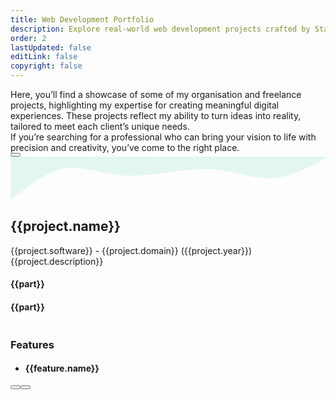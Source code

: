 ```yaml
---
title: Web Development Portfolio
description: Explore real-world web development projects crafted by Stack Seekers. From scalable SaaS apps to stunning websites, see how we build digital experiences that drive results. Freelance projects in custom web and app development, including booking platforms, dashboards, and analytics tools. Built with React, Node.js, and modern tech stacks.
order: 2
lastUpdated: false
editLink: false
copyright: false
---
```


<div class="flex flex-column gap-4 my-6 line-height-4">
  <div>
    Here, you’ll find a showcase of some of my organisation and freelance
    projects, highlighting my expertise for creating meaningful digital
    experiences. These projects reflect my ability to turn ideas into reality,
    tailored to meet each client’s unique needs.
  </div>
  <div>
    If you’re searching for a professional who can bring your vision to life
    with precision and creativity, you’ve come to the right place.
  </div>
  <div>
    <a
      href="https://cal.com/stackseekers"
      size="large"
      color="deeppink"
      class="flex justify-content-center text-center no-underline mt-4"
    >
      <Button
        label="Build Your Vision with Us!"
        icon="pi pi-calendar-clock"
        severity="primary"
        raised
        rounded
      />
    </a>
  </div>
</div>

<!-- Vertical Tabs Navigation -->
<div class="p-d-flex p-flex-column p-mr-3">
      <div class="grid my-6 gap-8">
        <div
          class="vp-feature-item col-12 shadow-1 m-0 p-0"
          v-for="(project, index) in freelance"
          :id="project.name"
        >
          <svg xmlns="http://www.w3.org/2000/svg" viewBox="0 120 1440 200">
            <path
              fill="#10b981"
              fill-opacity="0.1"
              d="M0,320L40,288C80,256,160,192,240,176C320,160,400,192,480,202.7C560,213,640,203,720,192C800,181,880,171,960,181.3C1040,192,1120,224,1200,218.7C1280,213,1360,171,1400,149.3L1440,128L1440,0L1400,0C1360,0,1280,0,1200,0C1120,0,1040,0,960,0C880,0,800,0,720,0C640,0,560,0,480,0C400,0,320,0,240,0C160,0,80,0,40,0L0,0Z"
            ></path>
          </svg>
          <div>
            <div class="px-4">
              <h2 itemprop="name" class="text-4xl font-bold p-0 m-0" :id="project.name">
                {{project.name}}
              </h2>
            </div>
            <div
              class="flex md:flex-row flex-column"
              itemscope
              itemtype="https://schema.org/SoftwareApplication"
            >
              <div class="md:col-6 col-12 line-height-3 px-4">
                <div class="text-xl mt-2" itemprop="operatingSystem">
                  {{project.software}}
                  <span class="text-sm mt-2"> - {{project.domain}}</span>
                  <a class="text-sm mt-2 font-italic no-underline"
                    >({{project.year}})</a
                  >
                </div>
                <div class="my-2 text-xl">{{project.description}}</div>
                <div class="flex grid mt-4 px-2">
                  <Tag
                    style="
                      border: 2px solid var(--border-color);
                      background: transparent;
                      color: var(--text-color);
                    "
                    v-for="part in project.stack"
                    :key="part"
                    :value="part"
                    class="m-1"
                  >
                    <div class="flex items-center gap-2 px-1">
                        <img v-if="part" :src="`https://cdn.simpleicons.org/${part}`" :alt="part" style="width: 40px;" loading="lazy" fetchpriority="high"/>
                        <h4 class="text-base p-0 m-0 hidden">{{part}}</h4>
                    </div>
                  </Tag>
                  <Tag
                    style="
                      border: 2px solid var(--border-color);
                      background: transparent;
                      color: var(--text-color);
                    "
                    v-for="part in project.otherSkills"
                    :key="part"
                    :value="part"
                    class="m-1"
                  >
                    <div class="flex items-center gap-2 px-1">
                        <h4 class="text-base p-0 m-0">{{part}}</h4>
                    </div>
                  </Tag>
                </div>
              </div>
              <div class="md:col-6 col-12">
                <link itemprop="applicationCategory" :href="project.schema" />
                <div v-if="project.images">
                  <div class="card" v-if="project.images.length != 1">
                    <Galleria
                      :value="project.images"
                      :responsiveOptions="responsiveOptions"
                      :numVisible="5"
                      :circular="true"
                      :showItemNavigators="true"
                      :showThumbnails="false"
                      :pt="{
                        prevButton: { 'aria-label': 'Previous screen of project' },
                        nextButton: { 'aria-label': 'Next screen of project' }
                      }"
                    >
                      <template #item="slotProps">
                        <img
                          :src="slotProps.item.itemImageSrc"
                          :alt="slotProps.item.alt"
                          style="width: 100%; display: block"
                          loading="eager" fetchpriority="high"
                        />
                      </template>
                    </Galleria>
                  </div>
                  <div class="card" v-else>
                    <img
                      :src="project.images[0].itemImageSrc"
                      :alt="project.images[0].alt"
                      style="width: 100%; display: block"
                      loading="eager" fetchpriority="high"
                    />
                  </div>
                </div>
              </div>
            </div>
          </div>
          <div class="flex flex-column px-4">
            <div class="flex flex-column mt-4 p-2" v-if="project.features">
              <h3 class="my-2 text-l">Features</h3>
              <ul class="my-2 text-sm" v-for="feature in project.features">
                <li><h4 class="m-0 text-sm">{{feature.name}}</h4></li>
              </ul>
            </div>
            <div
              class="flex flex-row justify-content-between align-items-center gap-2"
            >
              <a
                v-if="project.link"
                :href="project.link"
                target="_blank"
                class="w-full flex flex-row no-underline my-4"
              >
                <Button
                  label="Demo"
                  icon="pi pi-angle-double-right"
                  severity="primary"
                  raised
                  rounded
                />
              </a>
              <a
                v-if="project.codeLink"
                :href="project.codeLink"
                target="_blank"
                class="w-full flex flex-row no-underline my-4"
              >
                <Button
                  label="Repo"
                  icon="pi pi-github"
                  severity="secondary"
                  raised
                  rounded
                />
              </a>
            </div>
          </div>
        </div>
      </div>
</div>

<script setup lang="ts">
  import { ref } from "vue";

  const images = ref();
  const responsiveOptions = ref([
    {
      breakpoint: "1300px",
      numVisible: 4,
    },
    {
      breakpoint: "575px",
      numVisible: 1,
    },
  ]);
  const freelance = [
    {
      name: "SR-22 Insurance Now",
      description:
        "Need a Cheap SR-22 Insurance? Compare & save on SR22 Insurance from top providers.",
      software: "Web",
      org: "Sr22InsuranceNow",
      year: "2025",
      domain: "Digital Marketing",
      schema: "https://schema.org/BusinessApplication",
      link: "https://sr22insurancenow.com/",
      features: [
        {name:"Campaign owners need fast, dynamic, and conversion-focused websites to maximize ROI from ad campaigns.",},
        {
          name: "Dynamic Landing Pages: Generated from a flexible JSON structure for quick deployment.",
        },
        {
          name: "Click-to-Call Ads: Location-based phone numbers to boost conversions.",
        },
        {
          name: "Auto-Complete Location Input: Enhances user experience and reduces friction.",
        },
        {
          name: "WebP Image Optimization: Ensures lightning-fast load speeds.",
        },
        {
          name: "Google Analytics Integration: Tracks performance for data-driven decisions.",
        },
        {
          name: "Custom Components: Built from scratch for full flexibility and scalability.",
        },
        {
          name: "Mobile Optimization & Accessibility: Ensures seamless experiences for all users.",
        },
        {name:"Dynamic Content: JSON-driven landing pages tailored for campaigns.",},
        {name:"Performance Optimization: WebP images and lazy loading for faster pages.",},
        {name:"SEO & Analytics: Designed to convert traffic into leads while tracking every interaction.",},
      ],
      stack: ["nextdotjs/black/white", "React","Nodedotjs", "JSON/black/white", "Axios/black/white", "npm", "pm2/black/white", "digitalocean", "lighthouse", "bitbucket"],
      otherSkills: ["SEO"],
      images: [
        {
          itemImageSrc: "/img/home/projects/sr22.webp",
          alt: "SR-22 insurance Now",
        },
        {
          itemImageSrc: "/img/projects/sr22/why_need_sr22.webp",
          alt: "why need sr22 insurance Now",
        },
        {
          itemImageSrc: "/img/projects/sr22/how_to_get_sr22.webp",
          alt: "how to get sr22 insurance Now",
        },
        {
          itemImageSrc: "/img/projects/sr22/landing_page.webp",
          alt: "Landing page sr22 insurance Now",
        },
        {
          itemImageSrc: "/img/projects/sr22/states_map.webp",
          alt: "states map sr22 insurance Now",
        },
        {
          itemImageSrc: "/img/projects/sr22/sr22_city.webp",
          alt: "sr22 city list",
        },
        {
          itemImageSrc: "/img/projects/sr22/auto_complete_zip_code.webp",
          alt: "auto complete zip code sr22 insurance Now",
        },
        {
          itemImageSrc: "/img/projects/sr22/render_json.webp",
          alt: "JSON reader for sr22 insurance Now",
        },
      ],
    },
    {
      name: "Momentum Incident Management",
      description:
        "A structured process for identifying, analyzing, and resolving incidents that disrupt an organization's operations",
      stack: ["vuedotjs", "PrimeVue", "vite/black/white", "tailwindcss", "nodedotjs", "express/black/white","pnpm", "swagger","mongodb","vercel/black/white", "Eslint","Prettier","github/black/white"],
      otherSkills:["Pinia", "vee-validate"],
      software: "Web",
      org: "Momentum",
      year: "2025",
      domain: "IT Service",
      schema: "https://schema.org/BusinessApplication",
      link: "https://momentum-chi-brown.vercel.app/",
      features:[
        {name :"No More Clunky UI – Nested tables & column-based filtering (text, date, select) make incident tracking effortless.",},
        {name :"Nested CRUD for Incidents & Tasks – Create, update, and manage tasks seamlessly, with an option to add notes.",},
        {name :"Choose & Create CIs – Define and manage configuration items with ease.",},
        {name :"Automate with Swagger APIs – Ready for CI/CD pipelines, making integrations a breeze.",},
        {name :"Seamless Deployment – Frontend & backend deployed on Vercel for high performance.",},
        {name :"MongoDB Seeding – Easily set up initial data for a smooth start.",},
        {name :"Swagger Documentation – Well-documented APIs for easy collaboration and scaling.",},
        {name :"No Costly Subscriptions – A powerful alternative to expensive service management platforms",},
      ],
      images: [
        {
          itemImageSrc: "/img/home/projects/momentum_incident_management.webp",
          alt: "Incident Management",
        },
        {
          itemImageSrc: "/img/projects/momentum/swagger.webp",
          alt: "Incident Management swagger api docs",
        },
        {
          itemImageSrc: "/img/projects/momentum/expanded_incident.webp",
          alt: "Incident Management expanded incident",
        },
        {
          itemImageSrc: "/img/projects/momentum/sorting_searching.webp",
          alt: "Incident Management sorting searching",
        },{
          itemImageSrc: "/img/projects/momentum/download_incidents.webp",
          alt: "Incident Management download incidents",
        },{
          itemImageSrc: "/img/projects/momentum/incident_notes_task.webp",
          alt: "Incident Management incident notes,task",
        },
        {
          itemImageSrc: "/img/projects/momentum/edit_notes.webp",
          alt: "Incident Management edit notes",
        },
        {
          itemImageSrc: "/img/projects/momentum/view_notes.webp",
          alt: "Incident Management view notes",
        },
        {
          itemImageSrc: "/img/projects/momentum/edit_task.webp",
          alt: "Incident Management edit task",
        },
        {
          itemImageSrc: "/img/projects/momentum/edit_incident.webp",
          alt: "Incident Management edit incident",
        },
        {
          itemImageSrc: "/img/projects/momentum/login.webp",
          alt: "Incident Management Login",
        },
        {
          itemImageSrc: "/img/projects/momentum/register.webp",
          alt: "Incident Management register",
        },
      ],
    },
    {
      name: "Qatar Airways widget",
      description:
        "Book flights to destinations around the world with Qatar Airways and fly on board an award-winning airline. Enjoy special fares, collect Avios, and more.",
      stack: [
        "Javascript",
        "Vuedotjs",
        "Vite/black/white",
        "Axios/black/white",
        "Express/black/white",
        "MongoDB",
        "Git",
        "amazonec2",
        "Eslint",
        "Prettier",
        "github/black/white"
      ],
      otherSkills:["Landingi","Pinia","API integration",],
      software: "Web",
      features: [
        {
          name: "Widget for Flight Booking",
        },
        {
          name: "Widget for Flight + Hotel Booking",
        },
        {
          name: "Widget for Transfer Booking",
        },
        {
          name: "Use widget with any CMS Platform like Landingi",
        },
      ],
      org: "TUI",
      year: "2021",
      domain: "Leisure, travel, and tourism",
      schema: "https://schema.org/DeveloperApplication",
      link: "https://holidays.qatarairways.com/en-in/avios",
      images: [
        {
          itemImageSrc: "/img/projects/quatar/placeholder.webp",
          alt: "Quatar Airways",
        },
        {
          itemImageSrc: "/img/projects/quatar/qutar_airways.webp",
          alt: "Quatar Airways",
        },
        {
          itemImageSrc: "/img/projects/quatar/thumbnail.webp",
          alt: "Quatar Airways",
        },
        {
          itemImageSrc: "/img/projects/quatar/quatar.webp",
          alt: "Quatar Airways",
        },
      ],
    },
    {
      name: "Tech Create",
      description: "A landing page for tech ",
      stack: ["Vuedotjs", "PrimeVue","CSS3", "vercel/black/white", "Eslint",
        "Prettier","github/black/white"],
      software: "Web",
      org: "LV",
      year: "2025",
      domain: "IT Service",
      schema: "https://schema.org/BusinessApplication",
      link: "https://techcreate.vercel.app/",
      features:[
        {name:"Responsive Design: Seamless experience across devices.",},
        {name:"Component-Based Architecture: Efficient and scalable codebase.",},
        {name:"Modern UI/UX: Clean aesthetics with intuitive navigation",},
      ],
      images: [
        {
          itemImageSrc: "/img/home/projects/tech_create.webp",
          alt: "landing page for tech",
        },
      ],
    },
    {
      name: "Recipes",
      description: "Recipes: Social Network",
      stack: [
        "Javascript",
        "Vuedotjs",
        "quasar/black/white",
        "Vite",
        "Axios",
        "Express/black/white",
        "MongoDB",
        "Git",
        "amazonec2",
        "Eslint",
        "Prettier",
      ],
      otherSkills:["Pinia","API integration",],
      software: "Web",
      features: [
        {
          name: "Authentication with Incognigo pool",
        },
        {
          name: "Create and Share recipes with friends",
        },
        {
          name: "Search recipes",
        },
        {
          name: "List and share your recipes direction or ingradients",
        },
        {
          name: "Rate and review for recipe",
        },
      ],
      org: "Momentum",
      year: "2020",
      domain: "Food Blogging",
      schema: "https://schema.org/DeveloperApplication",
      link: "http://recipes-client.s3-website.ap-south-1.amazonaws.com/",
      codeLink: "https://github.com/heartstchr/recipe",
      images: [
        {
          itemImageSrc: "/img/home/projects/Recipe.webp",
          alt: "Recipes - Login page | Recipes",
        },
        {
          itemImageSrc: "/img/projects/recipe/login.webp",
          alt: "Recipes - Login page | Recipes",
        },
        {
          itemImageSrc: "/img/projects/recipe/register.webp",
          alt: "Recipes - Register page | Recipes",
        },
        {
          itemImageSrc: "/img/projects/recipe/home.webp",
          alt: "Recipes - Home page | Recipes",
        },
        {
          itemImageSrc: "/img/projects/recipe/direction.webp",
          alt: "Recipes - Directions page | Recipes",
        },
        {
          itemImageSrc: "/img/projects/recipe/ingredients.webp",
          alt: "Recipes - Ingredients page | Recipes",
        },
        {
          itemImageSrc: "/img/projects/recipe/addrecipe.webp",
          alt: "Recipes - Add Recipe page | Recipes",
        },
        {
          itemImageSrc: "/img/projects/recipe/search.webp",
          alt: "Recipes - Search page | Recipes",
        },
        {
          itemImageSrc: "/img/projects/recipe/share.webp",
          alt: "Recipes - Share screen | Recipes",
        },
      ],
    },
    {
      name: "Tv Maze",
      description: "TVmaze: Add TV information to your website or app.",
      stack: [
        "Javascript",
        "Vuedotjs",
        "Quasar/black/white",
        "Axios",
        "Git",
        "amazonec2",
        "Eslint",
        "Prettier",
      ],
      otherSkills:[ "Vuex","API integration",],
      software: "Web",
      features: [
        {
          name: "Popular Tv shows sorted based on rating",
        },
        {
          name: "Tv shows based on genre",
        },
        {
          name: "Search Tv shows",
        },
        {
          name: "Details Tv shows",
        },
        {
          name: "Episodes, cast and crew of a Tv shows",
        },
      ],
      org: "Freelance",
      year: "2020",
      domain: "Entertainment",
      schema: "https://schema.org/DeveloperApplication",
      link: "https://heartstchr.github.io/tvmaze/",
      codeLink: "https://github.com/heartstchr/tvshows",
      images: [
        {
          itemImageSrc: "/img/home/projects/tvmaze.webp",
          alt: "TVmaze - Home page. | Tv maze",
        },
        {
          itemImageSrc: "/img/projects/tvmaze/home.webp",
          alt: "TVmaze - Home page. | Tv maze",
        },
        {
          itemImageSrc: "/img/projects/tvmaze/search.webp",
          alt: "TVmaze - . Search page| Tv maze",
        },
        {
          itemImageSrc: "/img/projects/tvmaze/episodes.webp",
          alt: "TVmaze - Episodes tab. | Tv maze",
        },
        {
          itemImageSrc: "/img/projects/tvmaze/cast.webp",
          alt: "TVmaze - Cast tab. | Tv maze",
        },
        {
          itemImageSrc: "/img/projects/tvmaze/genres.webp",
          alt: "TVmaze - Genres. | Tv maze",
        },
      ],
    },
    {
      name: "Trokka Attraction",
      description: "Book Attractions and Tours for Your Next Holiday",
      stack: [
        "Javascript",
        "VuedotJs",
        "Axios/black/white",
        "Express/black/white",
        "MongoDB",
        "Git",
        "amazonEC2",
        "Eslint","Prettier","github/black/white"
      ],
      otherSkills:["Vuex","API integration",],
      software: "Web",
      features: [
        {
          name: "Show Tours and Attraction of Malaysia",
        },
        {
          name: "Popular activities based on rating and demand",
        },
        {
          name: "Activities and details based on location",
        },
        {
          name: "Book and share attractions with other people",
        },
        {
          name: "Discount system based on promo code",
        },
        {
          name: "Payment system using Boost wallet and other payment methods",
        },
        {
          name: "Custom CMS backend system to add, update, and delete tours and attractions",
        },
      ],
      org: "Catch That Bus",
      year: "2019",
      domain: "Leisure, travel, and tourism",
      schema: "https://schema.org/DeveloperApplication",
      link: "https://m.trokka.com/attraction",
      images: [
        {
          itemImageSrc: "/img/projects/trokka.webp",
          alt: "Trokka.com | Book Attractions and Tours for Your Next Holiday",
        },
      ],
    },
    {
      name: "Catch That Bus",
      description: "Book Malaysia and Singapore bus tickets online.",
      stack: [
        "Javascript",
        "VuedotJs",
        "Axios/black/white",
        "Express/black/white",
        "MongoDB",
        "Git",
        "amazonec2",
        "Eslint","Prettier","github/black/white"
      ],
      otherSkills:["Vuex","API integration","Cordova",],
      software: "Web / IOS APP",
      features: [
        {
          name: "Search for a bus by choosing from the destination and to the destination in Malaysia for dates.",
        },
        {
          name: "Sort and filter on available buses",
        },
        {
          name: "Seat visualization of a bus",
        },
        {
          name: "Booking system to handle concurrent requests",
        },
        {
          name: "Discount system based on coupon code",
        },
        {
          name: "Insurance integration for travellers",
        },
        {
          name: "Payment system using wallets and cards",
        },
        {
          name: "Webview for Boost wallet",
        },
        {
          name: "Multiple language support",
        },
        {
          name: "Multiple Currency support",
        },
        {
          name: "Bus Booked history",
        },
        {
          name: "Bus onboarding system for admin and bus operator",
        },
      ],
      org: "Catch That Bus",
      year: "2019",
      domain: "Leisure, travel, and tourism",
      schema: "https://schema.org/DeveloperApplication",
      // link: "https://m.catchthatbus.com",
      iosLink: "https://apps.apple.com/my/app/catchthatbus/id1025824078",
      images: [
        {
          itemImageSrc: "/img/projects/catchthatbus.webp",
          alt: "Book Malaysia and Singapore bus tickets online. | CatchThatBus",
        },
        {
          itemImageSrc:
            "https://is1-ssl.mzstatic.com/image/thumb/Purple113/v4/ad/b9/3b/adb93b8f-08b6-ac23-8f9e-906f7b2529c2/pr_source.png/230x0w.png",
          alt: "IOS app for booking Malaysia and Singapore bus tickets online | CatchThatBus",
        },
      ],
    },
    {
      name: "Partner Dashboard Upstox",
      description: "Open a sub-broker account with Upstox.",
      stack: ["Angular/black/white", "MongoDB", "mysql", "loopback", "npm", "Eslint","Prettier","github/black/white"],
      otherSkills:[],
      software: "Web",
      features: [
        {
          name: "Refer and earn program",
        },
        {
          name: "Track lead referred",
        },
        {
          name: "Ambassador program",
        },
        {
          name: "Royalty program",
        },
        {
          name: "Track customer referred",
        },
        {
          name: "Dashboard to show earnings based on the program",
        },
        {
          name: "Search by name and UCC",
        },
        {
          name: "Earning report based on the customer trade",
        },
      ],
      org: "Upstox",
      year: "2018",
      domain: "Fintech",
      schema: "https://schema.org/BusinessApplication",
      link: "https://upstox.com/sub-broker/",
      images: [
        {
          itemImageSrc: "/img/projects/partnerUpstox/partnerUpstox.webp",
          alt: "Open a sub-broker account with Upstox.",
        },
        {
          itemImageSrc: "/img/projects/partnerUpstox/dashboard.webp",
          alt: "Open a sub-broker account with Upstox.",
        },
        {
          itemImageSrc: "/img/projects/partnerUpstox/leads.webp",
          alt: "Open a sub-broker account with Upstox.",
        },
        {
          itemImageSrc: "/img/projects/partnerUpstox/customer.webp",
          alt: "Open a sub-broker account with Upstox.",
        },
        {
          itemImageSrc: "/img/projects/partnerUpstox/earning.webp",
          alt: "Open a sub-broker account with Upstox.",
        },
      ],
    },
    {
      name: "Open Demat Account for Upstox",
      description:
        "Open a Demat Account Online: Demat Account Opening at Upstox",
      stack: ["Angular/black/white", "MongoDB", "mysql", "loopback", "npm", "Eslint","Prettier","github/black/white"],
      otherSkills:[],
      software: "Web",
      features: [
        {
          name: "Open a Demat account with document upload.",
        },
        {
          name: "PAN, Aadhar, IPV, and cancelled check verification",
        },
        {
          name: "Lead to CRM system",
        },
        {
          name: "Scrutiny of lead",
        },
        {
          name: "Upload details to NSE, BSE, and MCX",
        },
        {
          name: "Report based on the flow of lead",
        },
      ],
      org: "Upstox",
      year: "2017",
      domain: "Fintech",
      schema: "https://schema.org/BusinessApplication",
      link: "https://upstox.com/open-demat-account/",
      images: [
        {
          itemImageSrc: "/img/projects/openDemat.webp",
          alt: "Open a Demat Account Online: Demat Account Opening at Upstox",
        },
      ],
    },
    {
      name: "Call Matrix",
      description: "Call Intelligence, Marketing, and Analytics Platform",
      stack: ["Angular/black/white","Nodedotjs","d3", "MongoDB", "MySQL", "Express/black/white","googleads","googlesheets", "twilio","DigitalOcean"],
      otherSkills:[""],
      software: "Web",
      features: [
        {
          name: "Create a campaign for the call",
        },
        {
          name: "Create a bundle of campaigns for the call",
        },
        {
          name: "Buy local & toll-free numbers",
        },
        {
          name: "Call Recording and Off-Hour Call Handling",
        },
        {
          name: "Funnel to redirect the call based on the multi-level IVR",
        },
        {
          name: "Report of bundle, CDR, and offer based on hour, week, and geolocation",
        },
        {
          name: "Dashboard to get a birds-eye view",
        },
        {
          name: "Google AdWords API integration",
        },
        {
          name: "User authorization based on role",
        },
      ],
      org: "Mobistreak",
      year: "2015",
      domain: "Digital Marketing",
      schema: "https://schema.org/BusinessApplication",
      link: "https://callmatrix.io/",
      images: [
        {
          itemImageSrc: "/img/projects/callmatrix/callmatrix.webp",
          alt: "CallMatrix - Call Intelligence, Marketing, and Analytics Platform",
        },
        {
          itemImageSrc: "/img/projects/callmatrix/mobistreak.webp",
          alt: "CallMatrix - Call Intelligence, Marketing, and Analytics Platform",
        },
      ],
    },
    {
      name: "Command Line Dictionary",
      description: "CLI for Dictionary",
      software: "Terminal",
      features: [
        {
          name: "Create help command for available commands",
        },
        {
          name: "Definition of a word",
        },
        {
          name: "Synonyms and antonyms of a word",
        },
        {
          name: "Get example sentence from a word",
        },
        {
          name: "Get word of the day",
        },
        {
          name: "Play word game",
        },
      ],
      org: "Freelance",
      year: "2020",
      domain: "Ed Tech",
      stack: ["npm", "Eslint", "Prettier"],
      otherSkills:["Inquirer", "Commander", "Plop",],
      schema: "https://schema.org/DeveloperApplication",
      codeLink: "https://github.com/heartstchr/dic",
      images: [
        {
          itemImageSrc: "/img/projects/dictionary.webp",
          alt: "CLI for Dictionary",
        },
      ],
    },
    {
      name: "Stock Market",
      description: "Consuming socket data and plotting a real-time D3 graph",
      stack: ["Socket.io/black/white","d3", "angular/black/white", "NodedotJS", "gulp", "Eslint","Prettier","github/black/white"],
      software: "Web",
      features: [
        {
          name: "Show realtime charts of a unit",
        },
        {
          name: "Show history of a unit in charts",
        },
      ],
      org: "Freelance",
      year: "2016",
      domain: "FinTech",
      schema: "https://schema.org/BusinessApplication",
      codeLink: "https://github.com/heartstchr/StockMarket",
      images: [
        {
          itemImageSrc: "/img/projects/stocks.webp",
          alt: "Consuming socket data and plotting a real-time D3 graph",
        },
      ],
    },
  ];
</script>
